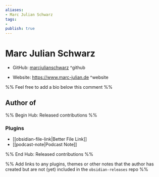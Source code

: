 ```yaml
---
aliases:
- Marc Julian Schwarz
tags:
- 
publish: true
---
```


# Marc Julian Schwarz

- GitHub: [marcjulianschwarz](https://github.com/marcjulianschwarz/) ^github
<!-- - Discord: `@` ^discord-->
- Website: <https://www.marc-julian.de> ^website
<!-- - [[Publish sites|Publish site]]: ^publish-->

%% Feel free to add a bio below this comment %%


## Author of

%% Begin Hub: Released contributions %%
### Plugins
- [[obsidian-file-link|Better File Link]]
- [[podcast-note|Podcast Note]]

%% End Hub: Released contributions %%

%% Add links to any plugins, themes or other notes that the author has created but are not (yet) included in the `obsidian-releases` repo %%

<!--
### Unlisted plugins

- 
-->

<!--
### Others

- 
-->

<!--
## Sponsor this author

- [[GitHub sponsors]]: [Sponsor @marcjulianschwarz on GitHub Sponsors](https://github.com/sponsors/marcjulianschwarz) ^github-sponsor
- [[Buy me a coffee]]: ^buy-me-a-coffee
- [[PayPal]]: ^paypal
- [[Patreon]]: ^patreon

-->

<!--
## Follow this author

- [[YouTube Channels|On YouTube]]: ^youtube
- Twitter: ^twitter
- ...
-->
